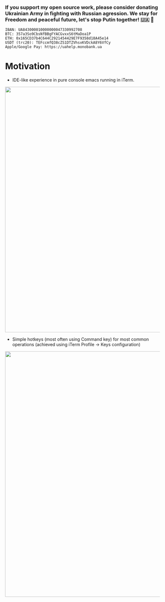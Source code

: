 ### If you support my open source work, please consider donating Ukrainian Army in fighting with Russian agression. We stay for Freedom and peaceful future, let's stop Putin together! 🇺🇦 🙏
```
IBAN: UA843000010000000047330992708
BTC: 357a3So9CbsNfBBgFYACGvxxS6tMaDoa1P
ETH: 0x165CD37b4C644C2921454429E7F9358d18A45e14
USDT (trc20): TEFccmfQ38cZS1DTZVhsxKVDckA8Y6VfCy
Apple/Google Pay: https://uahelp.monobank.ua
```

# Motivation

- IDE-like experience in pure console emacs running in iTerm. 

<img src="https://user-images.githubusercontent.com/4033391/138499800-a07a44d2-4b8d-4536-b816-23dcc27ddffe.png" width="800">

- Simple hotkeys (most often using Command key) for most common operations (achieved using iTerm Profile -> Keys configuration)

<img src="https://user-images.githubusercontent.com/4033391/138500021-4ca47455-0261-4076-a901-06a619eba7a8.png" width="800">

